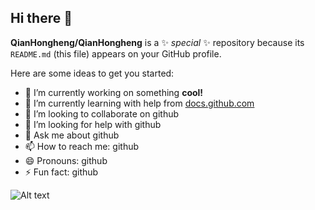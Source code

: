 ## Hi there 👋

**QianHongheng/QianHongheng** is a ✨ _special_ ✨ repository because its `README.md` (this file) appears on your GitHub profile.

Here are some ideas to get you started:

- 🔭 I’m currently working on something **cool!**
- 🌱 I’m currently learning with help from [docs.github.com](docs.github.com)
- 👯 I’m looking to collaborate on github
- 🤔 I’m looking for help with github
- 💬 Ask me about github
- 📫 How to reach me: github
- 😄 Pronouns: github
- ⚡ Fun fact: github



![Alt text](https://encrypted-tbn0.gstatic.com/images?q=tbn:ANd9GcRw6r6q3JZx8pkJzqCuooS7UO87jlj4hk23f8yAFxG46iwQvEDQT4BeV7uVwdZ-SLYCLDk&usqp=CAU)
